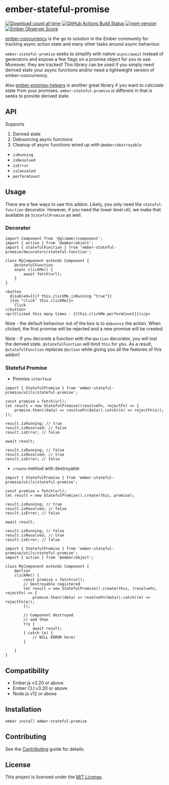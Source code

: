 ember-stateful-promise
==============================================================================

[![Download count all time](https://img.shields.io/npm/dt/ember-stateful-promise.svg)](https://badge.fury.io/js/ember-stateful-promise)
[![GitHub Actions Build Status](https://img.shields.io/github/workflow/status/snewcomer/ember-stateful-promise/CI/main)](https://github.com/snewcomer/ember-stateful-promise/actions/workflows/ci.yml?query=branch%3Amain)
[![npm version](https://badge.fury.io/js/ember-stateful-promise.svg)](https://badge.fury.io/js/ember-stateful-promise)
[![Ember Observer Score](https://emberobserver.com/badges/ember-stateful-promise.svg)](https://emberobserver.com/addons/ember-stateful-promise)

[ember-concurrency](http://ember-concurrency.com/docs/introduction/) is the go to solution in the Ember community for tracking async action state and many other tasks around async behaviour.  

`ember-stateful-promise` seeks to simplify with native `async/await` instead of generators and expose a few flags on a promise object for you to use.  Moreover, they are tracked! This library can be used if you simply need derived state your async functions and/or need a lightweight version of ember-concurrency.

Also [ember-promise-helpers](https://github.com/fivetanley/ember-promise-helpers) is another great library if you want to calculate state from your promises.  `ember-stateful-promise` is different in that is seeks to provide derived state.

## API

Supports

1. Derived state
2. Debouncing async functions
3. Cleanup of async functions wired up with `@ember/destroyable`

- `isRunning`
- `isResolved`
- `isError`
- `isCanceled`
- `performCount`

## Usage

There are a few ways to use this addon.  Likely, you only need the `stateful-function` decorator.  However, if you need the lower level util, we make that available as `StatefulPromise` as well.


### Decorator
```
import Component from '@glimmer/component';
import { action } from '@ember/object';
import { statefulFunction } from 'ember-stateful-promise/decorators/stateful-function';

class MyComponent extends Component {
    @statefulFunction
    async clickMe() {
        await fetch(url);
    }
}
```

```
<button
  disabled={{if this.clickMe.isRunning "true"}}
  {{on "click" this.clickMe}}>
    Click 
</button>
<p>(Clicked this many times - {{this.clickMe.performCount}})</p>
```

Note - the default behaviour out of the box is to `debounce` the action.  When clicked, the first promise will be rejected and a new promise will be created.

Note - If you decorate a function with the `@action` decorator, you will lost the derived state.  `@statefulFunction` will bind `this` for you.  As a result, `@statefulFunction` replaces `@action` while giving you all the features of this addon!


### Stateful Promise

- Promise `interface`
```
import { StatefulPromise } from 'ember-stateful-promise/utils/stateful-promise';

const promise = fetch(url);
let result = new StatefulPromise((resolveFn, rejectFn) => {
    promise.then((data) => resolveFn(data)).catch((e) => rejectFn(e));
});

result.isRunning; // true
result.isResolved; // false
result.isError; // false

await result;

result.isRunning; // false
result.isResolved; // true
result.isError; // false
```

- `create` method with destroyable

```
import { StatefulPromise } from 'ember-stateful-promise/utils/stateful-promise';

const promise = fetch(url);
let result = new StatefulPromise().create(this, promise);

result.isRunning; // true
result.isResolved; // false
result.isError; // false

await result;

result.isRunning; // false
result.isResolved; // true
result.isError; // false
```

```
import { StatefulPromise } from 'ember-stateful-promise/utils/stateful-promise';
import { action } from '@ember/object';

class MyComponent extends Component {
    @action
    clickMe() {
        const promise = fetch(url);
        // Destroyable registered
        let result = new StatefulPromise().create(this, (resolveFn, rejectFn) => {
            promise.then((data) => resolveFn(data)).catch((e) => rejectFn(e));
        });

        // Component destroyed
        // and then
        try {
            await result;
        } catch (e) {
            // WILL ERROR here!
        }

    }
}
```

Compatibility
------------------------------------------------------------------------------

* Ember.js v3.20 or above
* Ember CLI v3.20 or above
* Node.js v12 or above


Installation
------------------------------------------------------------------------------

```
ember install ember-stateful-promise
```


Contributing
------------------------------------------------------------------------------

See the [Contributing](CONTRIBUTING.md) guide for details.


License
------------------------------------------------------------------------------

This project is licensed under the [MIT License](LICENSE.md).
